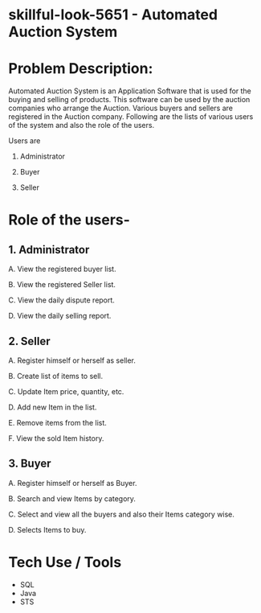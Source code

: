 # skillful-look-5651 - Automated Auction System

# Problem Description: 

Automated Auction System is an Application Software that is used for the buying and selling of products. This software can be used by the auction companies  who arrange the Auction. Various buyers and sellers are registered in the Auction company. Following are the lists of various users of the system and also the role of the users. 

Users are 

1. Administrator 

2. Buyer 

3. Seller 

 

# Role of the users- 

## 1. Administrator 

A. View the registered buyer list. 

B. View the registered Seller list. 

C. View the daily dispute report. 

D. View the daily selling report. 


## 2. Seller 

A. Register himself or herself as seller. 

B. Create list of items to sell. 

C. Update Item price, quantity, etc. 

D. Add new Item in the list. 

E. Remove items from the list. 

F. View the sold Item history. 

## 3. Buyer 

A. Register himself or herself as Buyer. 

B. Search and view Items by category. 

C. Select and view all the buyers and also their Items category wise. 

D. Selects Items to buy. 

# Tech Use / Tools
- SQL
- Java
- STS



